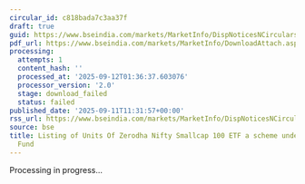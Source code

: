 ```yaml
---
circular_id: c818bada7c3aa37f
draft: true
guid: https://www.bseindia.com/markets/MarketInfo/DispNoticesNCirculars.aspx?Noticeid={C6F410CC-F3BD-4B06-AA8B-EB195C481E78}&noticeno=20250911-30&dt=09/11/2025&icount=30&totcount=91&flag=0
pdf_url: https://www.bseindia.com/markets/MarketInfo/DownloadAttach.aspx?id=20250911-30&attachedId=
processing:
  attempts: 1
  content_hash: ''
  processed_at: '2025-09-12T01:36:37.603076'
  processor_version: '2.0'
  stage: download_failed
  status: failed
published_date: '2025-09-11T11:31:57+00:00'
rss_url: https://www.bseindia.com/markets/MarketInfo/DispNoticesNCirculars.aspx?Noticeid={C6F410CC-F3BD-4B06-AA8B-EB195C481E78}&noticeno=20250911-30&dt=09/11/2025&icount=30&totcount=91&flag=0
source: bse
title: Listing of Units Of Zerodha Nifty Smallcap 100 ETF a scheme under Zerodha Mutual
  Fund
---
```


Processing in progress...